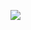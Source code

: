 ![](https://media1.giphy.com/media/v1.Y2lkPTc5MGI3NjExbGRtNWVkejVqbWY5dTJkZnd4eXppNHYyYmN3c2lkZGRmbnZsandnbSZlcD12MV9pbnRlcm5hbF9naWZfYnlfaWQmY3Q9Zw/iNJ1Ugw91wgDtHQkgS/giphy.gif)
